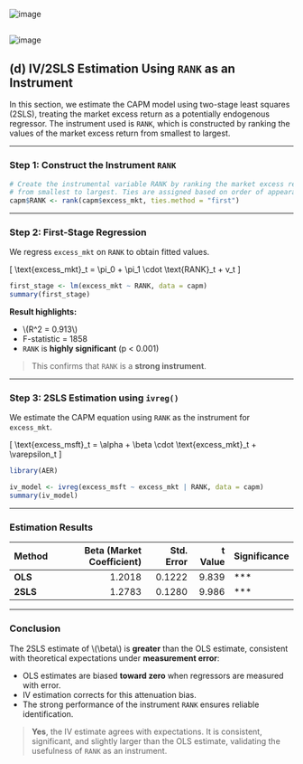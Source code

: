 ![image](https://github.com/user-attachments/assets/99e7da4f-bc91-4c8f-a099-91f90528267f)
## 
![image](https://github.com/user-attachments/assets/9b577874-fdb7-4109-bd24-5850be2b4e8a)

## (d) IV/2SLS Estimation Using `RANK` as an Instrument

In this section, we estimate the CAPM model using two-stage least squares (2SLS), treating the market excess return as a potentially endogenous regressor. The instrument used is `RANK`, which is constructed by ranking the values of the market excess return from smallest to largest.

---

### Step 1: Construct the Instrument `RANK`

```r
# Create the instrumental variable RANK by ranking the market excess returns
# from smallest to largest. Ties are assigned based on order of appearance.
capm$RANK <- rank(capm$excess_mkt, ties.method = "first")
```

---

### Step 2: First-Stage Regression

We regress `excess_mkt` on `RANK` to obtain fitted values.

\[
\text{excess\_mkt}_t = \pi_0 + \pi_1 \cdot \text{RANK}_t + v_t
\]

```r
first_stage <- lm(excess_mkt ~ RANK, data = capm)
summary(first_stage)
```

**Result highlights:**
- \\(R^2 = 0.913\\)
- F-statistic = 1858
- `RANK` is **highly significant** (p < 0.001)  

> This confirms that `RANK` is a **strong instrument**.

---

### Step 3: 2SLS Estimation using `ivreg()`

We estimate the CAPM equation using `RANK` as the instrument for `excess_mkt`.

\[
\text{excess\_msft}_t = \alpha + \beta \cdot \text{excess\_mkt}_t + \varepsilon_t
\]

```r
library(AER)

iv_model <- ivreg(excess_msft ~ excess_mkt | RANK, data = capm)
summary(iv_model)
```

---

### Estimation Results

| Method       | Beta (Market Coefficient) | Std. Error | t Value | Significance |
|--------------|---------------------------:|-----------:|--------:|--------------|
| **OLS**      | 1.2018                     | 0.1222     | 9.839   | ***          |
| **2SLS**     | 1.2783                     | 0.1280     | 9.986   | ***          |

---

### Conclusion

The 2SLS estimate of \\(\beta\\) is **greater** than the OLS estimate, consistent with theoretical expectations under **measurement error**:

- OLS estimates are biased **toward zero** when regressors are measured with error.
- IV estimation corrects for this attenuation bias.
- The strong performance of the instrument `RANK` ensures reliable identification.

> **Yes**, the IV estimate agrees with expectations. It is consistent, significant, and slightly larger than the OLS estimate, validating the usefulness of `RANK` as an instrument.



